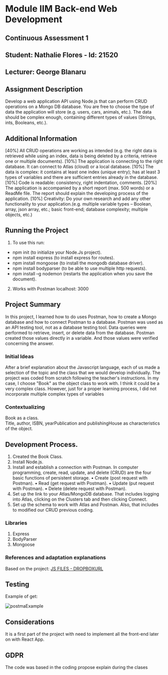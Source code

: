 # Module IIM Back-end Web Development
## Continuous Assessment 1 
## Student: Nathalie Flores - Id: 21520
## Lecturer: George Blanaru

## Assignment Description  
Develop a web application API using Node.js that can perform CRUD operations on a Mongo DB database. You are free to choose the type of data the application will store (e.g. users, cars, animals, etc.). The data should be complex enough, containing different types of values (Strings, ints, Booleans, etc.).

## Additional Information 
[40%] All CRUD operations are working as intended (e.g. the right data is retrieved while using an index, data is being deleted by a criteria, retrieve one or multiple documents).
[10%] The application is connecting to the right database. It can connect to Atlas (cloud) or a local database.
[10%] The data is complex: it contains at least one index (unique entry); has at least 3 types of variables and there are sufficient entries already in the database.
[10%] Code is readable: consistency, right indentation, comments.
[20%] The application is accompanied by a short report (max. 500 words) or a ReadMe file. The report should explain the developing process of the application.
[10%] Creativity: Do your own research and add any other functionality to your application.(e.g. multiple variable types – Boolean, array, json array, etc.; basic front-end; database complexity; multiple objects, etc.)

## Running the Project
1. To use this run: 
- npm init (to initialize your Node.Js project).<br>
- npm install express (to install express for routes).<br>
- npm install mongoose (to install the mongodb database driver).<br>
- npm install bodyparser (to be able to use multiple http requests).<br>
- npm install –g nodemon (restarts the application when you save the document).<br>
2. Works with Postman localhost: 3000

## Project Summary
In this project, I learned how to do uses Postman, how to create a Mongo database and how to connect Postman to a database. Postman was used as an API testing tool, not as a database testing tool. Data queries were performed to retrieve, insert, or delete data from the database. Postman created those values directly in a variable. And those values were verified concerning the answer.

### Initial Ideas
After a brief explanation about the Javascript language, each of us made a selection of the topic and the class that we would develop individually. The project was coded from scratch following the teacher's instructions. In my case, I choose "Book" as the object class to work with. I think it could be a very complex class. However, just for a proper learning process, I did not incorporate multiple complex types of variables

### Contextualizing
Book as a class. <br>
Title, author, ISBN, yearPublication and publishingHouse as characteristics of the object.

## Development Process. 
1. Created the Book Class.
2. Install Node.js. 
3. Install and establish a connection with Postman. In computer programming, create, read, update, and delete (CRUD) are the four basic functions of persistent storage.
• Create (post request with Postman). 
• Read (get request with Postman).
• Update (put request with Postman).
• Delete (delete request with Postman).
4. Set up the link to your Atlas/MongoDB database. That includes logging into Atlas, clicking on the Clusters tab and then clicking Connect.
5. Set up the schema to work with Atlas and Postman. Also, that includes to modified our CRUD previous coding.

### Libraries 
1. Express
2. BodyParser
3. Mongoose

### References and adaptation explanations
Based on the project:
[JS FILES - DROPBOXURL](https://dorsetdemo-my.sharepoint.com/personal/george_blanaru_faculty_dorset-college_ie/_layouts/15/onedrive.aspx?id=%2Fpersonal%2Fgeorge%5Fblanaru%5Ffaculty%5Fdorset%2Dcollege%5Fie%2FDocuments%2FJS%20FILES)

## Testing
Example of get:

![postmaExample](https://user-images.githubusercontent.com/65398774/143224634-8042b8f1-253f-4f2d-b000-e1903363f519.png)


## Considerations
It is a first part of the project with need to implement all the front-end later on with React App. 

## GDPR
The code was based in the coding propose explain during the clases<br>
